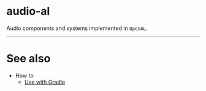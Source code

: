 # audio-al

Audio components and systems implemented in `OpenAL`.

---

# See also

- How to
	- [Use with Gradle](howto-gradle.md)

